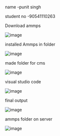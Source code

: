 
name -punit singh 

student no -90541110263

Download ammps 

![image](https://github.com/Punit90541110263/cms-week-7/assets/133889264/7e256fad-303d-4c6e-b741-e1ac50303fc3)

installed Ammps in folder

![image](https://github.com/Punit90541110263/cms-week-7/assets/133889264/745cf212-2fa2-4791-af1c-0818e73c986e)

made folder for cms 

![image](https://github.com/Punit90541110263/cms-week-7/assets/133889264/db0442ef-73c8-432f-af6b-417bbd0d94dc)

visual studio code 

![image](https://github.com/Punit90541110263/cms-week-7/assets/133889264/0ffc7542-f199-44a5-ba4a-726072fe8556)

final output

![image](https://github.com/Punit90541110263/cms-week-7/assets/133889264/a235d7b5-d55b-4ddb-aecc-06b0ea455d90)

ammps folder on server

![image](https://github.com/Punit90541110263/cms-week-7/assets/133889264/361b506a-d868-41f3-b8b1-5a3f9e077323)


 






 

	





 

